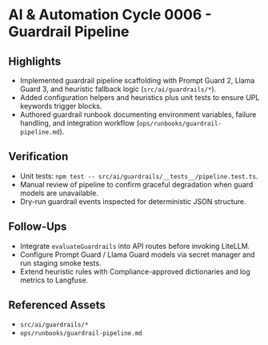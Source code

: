 ﻿# AI & Automation Cycle 0006 - Guardrail Pipeline

## Highlights
- Implemented guardrail pipeline scaffolding with Prompt Guard 2, Llama Guard 3, and heuristic fallback logic (`src/ai/guardrails/*`).
- Added configuration helpers and heuristics plus unit tests to ensure UPL keywords trigger blocks.
- Authored guardrail runbook documenting environment variables, failure handling, and integration workflow (`ops/runbooks/guardrail-pipeline.md`).

## Verification
- Unit tests: `npm test -- src/ai/guardrails/__tests__/pipeline.test.ts`.
- Manual review of pipeline to confirm graceful degradation when guard models are unavailable.
- Dry-run guardrail events inspected for deterministic JSON structure.

## Follow-Ups
- Integrate `evaluateGuardrails` into API routes before invoking LiteLLM.
- Configure Prompt Guard / Llama Guard models via secret manager and run staging smoke tests.
- Extend heuristic rules with Compliance-approved dictionaries and log metrics to Langfuse.

## Referenced Assets
- `src/ai/guardrails/*`
- `ops/runbooks/guardrail-pipeline.md`